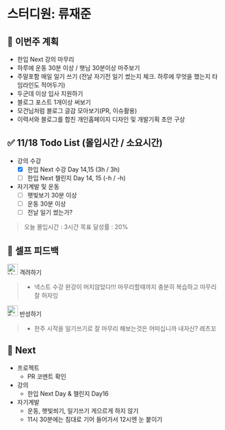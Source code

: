 # 스터디원: 류재준

## 🚀 이번주 계획

- 한입 Next 강의 마무리
- 하루에 운동 30분 이상 / 햇님 30분이상 마주보기
- 주말포함 매일 일기 쓰기 (전날 자기전 일기 썼는지 체크. 하루에 무엇을 했는지 타임라인도 적어두기)
- 두군데 이상 입사 지원하기
- 블로그 포스트 1개이상 써보기
- 모건님처럼 블로그 글감 모아보기(PR, 이슈활용)
- 이력서와 블로그를 합친 개인홈페이지 디자인 및 개발기획 초안 구상


## ✅ 11/18 Todo List (몰입시간 / 소요시간)

- 강의 수강
  - [x] 한입 Next 수강 Day 14,15 (3h / 3h)
  - [ ] 한입 Next 챌린지 Day 14, 15 (-h / -h)
- 자기계발 및 운동
  - [ ] 햇빛보기 30분 이상
  - [ ] 운동 30분 이상
  - [ ] 전날 일기 썼는가?

> 오늘 몰입시간 : 3시간
> 목표 달성률 : 20%

## 🎉 셀프 피드백

<img src="https://raw.githubusercontent.com/Tarikul-Islam-Anik/Animated-Fluent-Emojis/master/Emojis/Smilies/Hugging%20Face.png" alt="Hugging Face" width="25" height="25"> 격려하기</img>
> - 넥스트 수강 완강이 머지않았다!!! 마무리할때까지 충분히 복습하고 마무리 잘 허자잉 

<img src="https://raw.githubusercontent.com/Tarikul-Islam-Anik/Animated-Fluent-Emojis/master/Emojis/Smilies/Face%20with%20Monocle.png" alt="Face with Monocle" width="25" height="25"> 반성하기</img>
> - 한주 시작을 일기쓰기로 잘 마무리 해보는것은 어떠십니까 내자신? 레츠꼬


## 🌱 Next

- 프로젝트
  - PR 코멘트 확인
- 강의
  - 한입 Next Day & 챌린지 Day16
- 자기계발
  - 운동, 햇빛쐬기, 일기쓰기 게으르게 하지 않기
  - 11시 30분에는 침대로 기어 들어가서 12시엔 눈 붙이기
